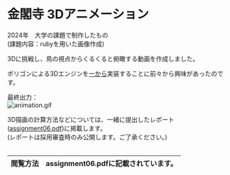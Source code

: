 # 金閣寺 3Dアニメーション

2024年　大学の課題で制作したもの<br>
(課題内容：rubyを用いた画像作成)

3Dに挑戦し、鳥の視点からくるくると俯瞰する動画を作成しました。

ポリゴンによる3Dエンジンを<ins>一から</ins>実装することに前々から興味があったのです。

最終出力：<br>
![animation.gif](https://raw.githubusercontent.com/zakky-daily/3d-kinkakuji-temple/refs/heads/main/animation.gif)

3D描画の計算方法などについては、一緒に提出したレポート([assignment06.pdf](https://github.com/zakky-daily/3d-kinkakuji-temple/blob/main/assignment06.pdf))に掲載します。<br>
(レポートは採用審査時のみ公開します。ご了承ください。)<br><br>

|閲覧方法　assignment06.pdfに記載されています。|
|:-|
